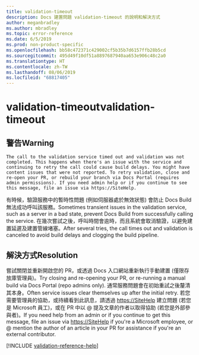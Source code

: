 ```yaml
---
title: validation-timeout
description: Docs 建置問題 validation-timeout 的說明和解決方式
author: meganbradley
ms.author: mbradley
ms.topic: error-reference
ms.date: 6/5/2019
ms.prod: non-product-specific
ms.openlocfilehash: bb58c472371c429002cf5b35b7d6157ffb28b5cd
ms.sourcegitcommit: 495d49f10df51a8897687940aa653e906c48c2a0
ms.translationtype: HT
ms.contentlocale: zh-TW
ms.lasthandoff: 08/06/2019
ms.locfileid: "68817405"
---
```

# <a name="validation-timeout"></a><span data-ttu-id="c7f26-103">validation-timeout</span><span class="sxs-lookup"><span data-stu-id="c7f26-103">validation-timeout</span></span>

## <a name="warning"></a><span data-ttu-id="c7f26-104">警告</span><span class="sxs-lookup"><span data-stu-id="c7f26-104">Warning</span></span>

`The call to the validation service timed out and validation was not completed. This happens when there's an issue with the service and continuing to retry the call could cause build delays. You might have content issues that were not reported. To retry validation, close and re-open your PR, or rebuild your branch via Docs Portal (requires admin permissions). If you need admin help or if you continue to see this message, file an issue via https://SiteHelp.`

<span data-ttu-id="c7f26-105">有時候，驗證服務中的暫時性問題 (例如伺服器處於無效狀態) 會防止 Docs Build 無法成功呼叫該服務。</span><span class="sxs-lookup"><span data-stu-id="c7f26-105">Sometimes transient issues in the validation service, such as a server in a bad state, prevent Docs Build from successfully calling the service.</span></span> <span data-ttu-id="c7f26-106">在幾次嘗試之後，呼叫時間會逾時，而且系統會取消驗證，以避免建置延遲及建置管線堵塞。</span><span class="sxs-lookup"><span data-stu-id="c7f26-106">After several tries, the call times out and validation is canceled to avoid build delays and clogging the build pipeline.</span></span>

## <a name="resolution"></a><span data-ttu-id="c7f26-107">解決方式</span><span class="sxs-lookup"><span data-stu-id="c7f26-107">Resolution</span></span>

<span data-ttu-id="c7f26-108">嘗試關閉並重新開啟您的 PR，或透過 Docs 入口網站重新執行手動建置 (僅限存放庫管理員)。</span><span class="sxs-lookup"><span data-stu-id="c7f26-108">Try closing and re-opening your PR, or re-running a manual build via Docs Portal (repo admins only).</span></span> <span data-ttu-id="c7f26-109">通常服務問題會在初始重試之後釐清其本身。</span><span class="sxs-lookup"><span data-stu-id="c7f26-109">Often service issues clear themselves up after the initial retry.</span></span> <span data-ttu-id="c7f26-110">若您需要管理員的協助，或持續看到此訊息，請透過 [https://SiteHelp](https://SiteHelp) 建立問題 (若您是 Microsoft 員工)，或在 PR 中以 @ 提及文章的作者以取得協助 (若您是外部參與者)。</span><span class="sxs-lookup"><span data-stu-id="c7f26-110">If you need help from an admin or if you continue to get this message, file an issue via [https://SiteHelp](https://SiteHelp) if you're a Microsoft employee, or @ mention the author of an article in your PR for assistance if you're an external contributor.</span></span>

<!--make sure to add this file to your includes folder and verify the path-->
[!INCLUDE [validation-reference-help](includes/validation-reference-help.md)]
